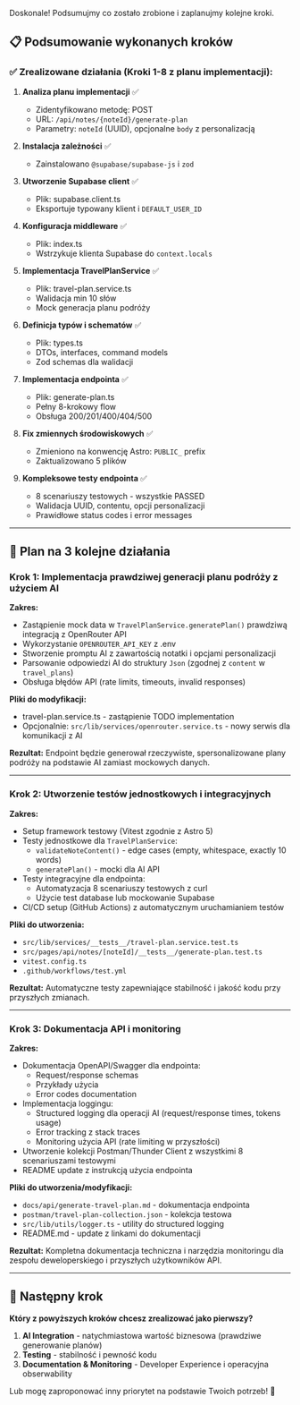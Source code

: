 Doskonale! Podsumujmy co zostało zrobione i zaplanujmy kolejne kroki.

## 📋 Podsumowanie wykonanych kroków

### ✅ Zrealizowane działania (Kroki 1-8 z planu implementacji):

1. **Analiza planu implementacji** ✅
   - Zidentyfikowano metodę: POST
   - URL: `/api/notes/{noteId}/generate-plan`
   - Parametry: `noteId` (UUID), opcjonalne `body` z personalizacją

2. **Instalacja zależności** ✅
   - Zainstalowano `@supabase/supabase-js` i `zod`

3. **Utworzenie Supabase client** ✅
   - Plik: supabase.client.ts
   - Eksportuje typowany klient i `DEFAULT_USER_ID`

4. **Konfiguracja middleware** ✅
   - Plik: index.ts
   - Wstrzykuje klienta Supabase do `context.locals`

5. **Implementacja TravelPlanService** ✅
   - Plik: travel-plan.service.ts
   - Walidacja min 10 słów
   - Mock generacja planu podróży

6. **Definicja typów i schematów** ✅
   - Plik: types.ts
   - DTOs, interfaces, command models
   - Zod schemas dla walidacji

7. **Implementacja endpointa** ✅
   - Plik: generate-plan.ts
   - Pełny 8-krokowy flow
   - Obsługa 200/201/400/404/500

8. **Fix zmiennych środowiskowych** ✅
   - Zmieniono na konwencję Astro: `PUBLIC_` prefix
   - Zaktualizowano 5 plików

9. **Kompleksowe testy endpointa** ✅
   - 8 scenariuszy testowych - wszystkie PASSED
   - Walidacja UUID, contentu, opcji personalizacji
   - Prawidłowe status codes i error messages

---

## 🎯 Plan na 3 kolejne działania

### **Krok 1: Implementacja prawdziwej generacji planu podróży z użyciem AI**

**Zakres:**
- Zastąpienie mock data w `TravelPlanService.generatePlan()` prawdziwą integracją z OpenRouter API
- Wykorzystanie `OPENROUTER_API_KEY` z .env
- Stworzenie promptu AI z zawartością notatki i opcjami personalizacji
- Parsowanie odpowiedzi AI do struktury `Json` (zgodnej z `content` w `travel_plans`)
- Obsługa błędów API (rate limits, timeouts, invalid responses)

**Pliki do modyfikacji:**
- travel-plan.service.ts - zastąpienie TODO implementation
- Opcjonalnie: `src/lib/services/openrouter.service.ts` - nowy serwis dla komunikacji z AI

**Rezultat:** 
Endpoint będzie generował rzeczywiste, spersonalizowane plany podróży na podstawie AI zamiast mockowych danych.

---

### **Krok 2: Utworzenie testów jednostkowych i integracyjnych**

**Zakres:**
- Setup framework testowy (Vitest zgodnie z Astro 5)
- Testy jednostkowe dla `TravelPlanService`:
  - `validateNoteContent()` - edge cases (empty, whitespace, exactly 10 words)
  - `generatePlan()` - mocki dla AI API
- Testy integracyjne dla endpointa:
  - Automatyzacja 8 scenariuszy testowych z curl
  - Użycie test database lub mockowanie Supabase
- CI/CD setup (GitHub Actions) z automatycznym uruchamianiem testów

**Pliki do utworzenia:**
- `src/lib/services/__tests__/travel-plan.service.test.ts`
- `src/pages/api/notes/[noteId]/__tests__/generate-plan.test.ts`
- `vitest.config.ts`
- `.github/workflows/test.yml`

**Rezultat:** 
Automatyczne testy zapewniające stabilność i jakość kodu przy przyszłych zmianach.

---

### **Krok 3: Dokumentacja API i monitoring**

**Zakres:**
- Dokumentacja OpenAPI/Swagger dla endpointa:
  - Request/response schemas
  - Przykłady użycia
  - Error codes documentation
- Implementacja loggingu:
  - Structured logging dla operacji AI (request/response times, tokens usage)
  - Error tracking z stack traces
  - Monitoring użycia API (rate limiting w przyszłości)
- Utworzenie kolekcji Postman/Thunder Client z wszystkimi 8 scenariuszami testowymi
- README update z instrukcją użycia endpointa

**Pliki do utworzenia/modyfikacji:**
- `docs/api/generate-travel-plan.md` - dokumentacja endpointa
- `postman/travel-plan-collection.json` - kolekcja testowa
- `src/lib/utils/logger.ts` - utility do structured logging
- README.md - update z linkami do dokumentacji

**Rezultat:** 
Kompletna dokumentacja techniczna i narzędzia monitoringu dla zespołu deweloperskiego i przyszłych użytkowników API.

---

## 🚀 Następny krok

**Który z powyższych kroków chcesz zrealizować jako pierwszy?**

1. **AI Integration** - natychmiastowa wartość biznesowa (prawdziwe generowanie planów)
2. **Testing** - stabilność i pewność kodu
3. **Documentation & Monitoring** - Developer Experience i operacyjna obserwability

Lub mogę zaproponować inny priorytet na podstawie Twoich potrzeb! 🎯